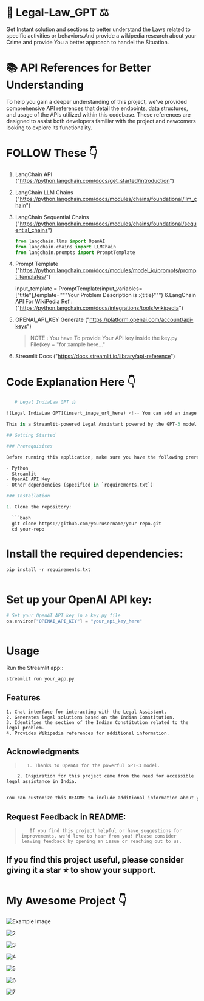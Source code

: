 # 👋 Legal-Law_GPT ⚖
Get Instant solution and sections to better understand the Laws related to specific activities or behaviors.And provide a wikipedia research about your Crime and provide You a better approach to handel the Situation.

# 📚 API References for Better Understanding
To help you gain a deeper understanding of this project, we've provided comprehensive API references that detail the endpoints, data structures, and usage of the APIs utilized within this codebase. These references are designed to assist both developers familiar with the project and newcomers looking to explore its functionality.
# FOLLOW These 👇
1. LangChain API ("https://python.langchain.com/docs/get_started/introduction")
            
2. LangChain LLM Chains ("https://python.langchain.com/docs/modules/chains/foundational/llm_chain")
            
3. LangChain Sequential Chains ("https://python.langchain.com/docs/modules/chains/foundational/sequential_chains")
   ```python
   from langchain.llms import OpenAI
   from langchain.chains import LLMChain
   from langchain.prompts import PromptTemplate
   
 5. Prompt Template ("https://python.langchain.com/docs/modules/model_io/prompts/prompt_templates/")

       input_template = PromptTemplate(input_variables=["title"],template="""Your Problem Description is :{title}""")
 6.LangChain API For WikiPedia Ref : ("https://python.langchain.com/docs/integrations/tools/wikipedia")
 7. OPENAI_API_KEY Generate ("https://platform.openai.com/account/api-keys")
    >NOTE : You have To provide Your API key inside the key.py File(key = "for xample here..."
 8. Streamlit Docs ("https://docs.streamlit.io/library/api-reference")


# Code Explanation Here 👇
 ```python
    # Legal IndiaLaw GPT ⚖️

![Legal IndiaLaw GPT](insert_image_url_here) <!-- You can add an image or logo here -->

This is a Streamlit-powered Legal Assistant powered by the GPT-3 model from OpenAI. It helps users find legal solutions based on Indian Constitution and provides information from Wikipedia for reference.

## Getting Started

### Prerequisites

Before running this application, make sure you have the following prerequisites installed:

- Python
- Streamlit
- OpenAI API Key
- Other dependencies (specified in `requirements.txt`)

### Installation

1. Clone the repository:

   ```bash
   git clone https://github.com/yourusername/your-repo.git
   cd your-repo
```
# Install the required dependencies:
```python
pip install -r requirements.txt
```
```
```
# Set up your OpenAI API key:
```python
# Set your OpenAI API key in a key.py file
os.environ["OPENAI_API_KEY"] = "your_api_key_here"

```
```
```
# Usage
Run the Streamlit app::
```python
streamlit run your_app.py
```

## Features
    1. Chat interface for interacting with the Legal Assistant.
    2. Generates legal solutions based on the Indian Constitution.
    3. Identifies the section of the Indian Constitution related to the legal problem.
    4. Provides Wikipedia references for additional information.

## Acknowledgments
>       1. Thanks to OpenAI for the powerful GPT-3 model.
        2. Inspiration for this project came from the need for accessible legal assistance in India.

```python
    
You can customize this README to include additional information about your project, such as installation instructions, usage examples, license details, and acknowledgments. Be sure to replace `insert_image_url_here` with the URL of your project's logo or a relevant image.
```
## Request Feedback in README:
>        If you find this project helpful or have suggestions for improvements, we'd love to hear from you! Please consider leaving feedback by opening an issue or reaching out to us.

## If you find this project useful, please consider giving it a star ⭐ to show your support.
 
# My Awesome Project 👇  

![Example Image](https://github.com/prakash-santra/Legal-Law_GPT/assets/101620255/f90b2935-dceb-42a7-9580-69d3f9503d98)

![2](https://github.com/prakash-santra/Legal-Law_GPT/assets/101620255/eedb227f-84f0-44e1-9eb6-8f4d3fb63a9e)

![3](https://github.com/prakash-santra/Legal-Law_GPT/assets/101620255/e21f4373-f860-4e3b-93de-414b47e01b31)

![4](https://github.com/prakash-santra/Legal-Law_GPT/assets/101620255/3f4760f8-1448-4c97-b956-0de76d6b5664)

![5](https://github.com/prakash-santra/Legal-Law_GPT/assets/101620255/57caf7c7-5a24-4765-9143-856b4da2f7f7)

![6](https://github.com/prakash-santra/Legal-Law_GPT/assets/101620255/86afd699-a0bb-4ffc-966d-763331b8ae9a)

![7](https://github.com/prakash-santra/Legal-Law_GPT/assets/101620255/9528eff4-dccf-4145-8b3f-8b5cca6c05d9)









